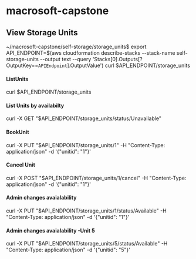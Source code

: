 # macrosoft-capstone
## View Storage Units
~/macrosoft-capstone/self-storage/storage_units$
export API_ENDPOINT=$(aws cloudformation describe-stacks --stack-name self-storage-units --output text --query 'Stacks[0].Outputs[?OutputKey==`APIEndpoint`].OutputValue')
curl $API_ENDPOINT/storage_units


#### ListUnits
curl $API_ENDPOINT/storage_units

#### List Units by availabilty
curl -X GET "$API_ENDPOINT/storage_units/status/Unavailable"

#### BookUnit 
curl -X PUT "$API_ENDPOINT/storage_units/1" -H "Content-Type: application/json" -d '{"unitid": "1"}'

#### Cancel Unit 
curl -X POST "$API_ENDPOINT/storage_units/1/cancel" -H "Content-Type: application/json" -d '{"unitid": "1"}'

#### Admin changes avaialability
curl -X PUT "$API_ENDPOINT/storage_units/1/status/Available" -H "Content-Type: application/json" -d '{"unitid": "1"}'


#### Admin changes avaialability -Unit 5
curl -X PUT "$API_ENDPOINT/storage_units/5/status/Available" -H "Content-Type: application/json" -d '{"unitid": "5"}'